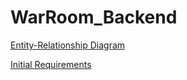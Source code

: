 # WarRoom_Backend

[Entity-Relationship Diagram](https://drive.google.com/file/d/1vGGscbM70kHYmT9-r0fewrOFK9Wpj5A7/view?usp=sharing)

[Initial Requirements](https://docs.google.com/document/d/153mwm_Kkb4hBlrz9FdRZAkMGrXwx_UrgAHBHqzcPdI4/edit?usp=sharing)
